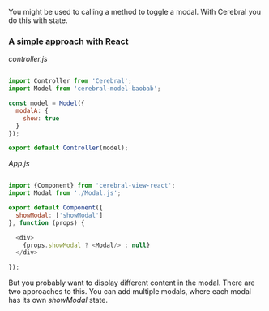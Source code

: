 You might be used to calling a method to toggle a modal. With Cerebral you do this with state.

### A simple approach with React

*controller.js*
```javascript

import Controller from 'Cerebral';
import Model from 'cerebral-model-baobab';

const model = Model({
  modalA: {
    show: true
  }
});

export default Controller(model);
```

*App.js*
```javascript

import {Component} from 'cerebral-view-react';
import Modal from './Modal.js';

export default Component({
  showModal: ['showModal']
}, function (props) {

  <div>
    {props.showModal ? <Modal/> : null}
  </div>

});
```

But you probably want to display different content in the modal. There are two approaches to this. You can add multiple modals, where each modal has its own *showModal* state.
